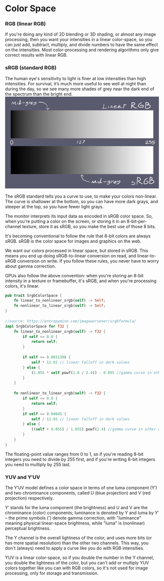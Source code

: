 # Color Space

### RGB (linear RGB)

If you're doing any kind of 2D blending or 3D shading, or almost any image processing, then you want your intensities in a linear color-space, so you can just add, subtract, multiply, and divide numbers to have the same effect on the intensities. Most color-processing and rendering algorithms only give correct results with linear RGB.

### sRGB (standard RGB)

The human eye's sensitivity to light is finer at low intensities than high intensities. For survival, it’s much more useful to see well at night than during the day, so we see many more shades of grey near the dark end of the spectrum than the bright end.
![our eyes do not perceive light linearly](images/mid_gray.png)

The sRGB standard tells you a curve to use, to make your colors non-linear. The curve is shallower at the bottom, so you can have more dark grays, and steeper at the top, so you have fewer light grays.

The monitor interprets its input data as encoded in sRGB color space. So, when you're putting a color on the screen, or storing it in an 8-bit-per-channel texture, store it as sRGB, so you make the best use of those 8 bits.

It's becoming conventional to follow the rule that 8-bit colors are always sRGB. sRGB is the color space for images and graphics on the web.

We want our colors processed in linear space, but stored in sRGB. This means you end up doing sRGB-to-linear conversion on read, and linear-to-sRGB conversion on write. If you follow these rules, you never have to worry about gamma correction.

GPUs also follow the above convention: when you're storing an 8-bit intensity in a texture or framebuffer, it's sRGB, and when you're processing colors, it's linear.

```rust
pub trait SrgbColorSpace {
    fn linear_to_nonlinear_srgb(self) -> Self;
    fn nonlinear_to_linear_srgb(self) -> Self;
}

//source: https://entropymine.com/imageworsener/srgbformula/
impl SrgbColorSpace for f32 {
    fn linear_to_nonlinear_srgb(self) -> f32 {
        if self <= 0.0 {
            return self;
        }

        if self <= 0.0031308 {
            self * 12.92 // linear falloff in dark values
        } else {
            (1.055 * self.powf(1.0 / 2.4)) - 0.055 //gamma curve in other area
        }
    }

    fn nonlinear_to_linear_srgb(self) -> f32 {
        if self <= 0.0 {
            return self;
        }
        if self <= 0.04045 {
            self / 12.92 // linear falloff in dark values
        } else {
            ((self + 0.055) / 1.055).powf(2.4) //gamma curve in other area
        }
    }
}
```

The floating-point value ranges from 0 to 1, so if you're reading 8-bit integers you need to divide by 255 first, and if you're writing 8-bit integers you need to multiply by 255 last.

### YUV and Y′UV

The Y′UV model defines a color space in terms of one luma component (Y′) and two chrominance components, called U (blue projection) and V (red projection) respectively.

Y′ stands for the luma component (the brightness) and U and V are the chrominance (color) components; luminance is denoted by Y and luma by Y′ – the prime symbols (') denote gamma correction, with "luminance" meaning physical linear-space brightness, while "luma" is (nonlinear) perceptual brightness.

The Y channel is the overall lightness of the color, and uses more bits (or has more spatial resolution) than the other two channels. This way, you don't (always) need to apply a curve like you do with RGB intensities.

YUV is a linear color-space, so if you double the number in the Y channel, you double the lightness of the color, but you can't add or multiply YUV colors together like you can with RGB colors, so it's not used for image processing, only for storage and transmission.